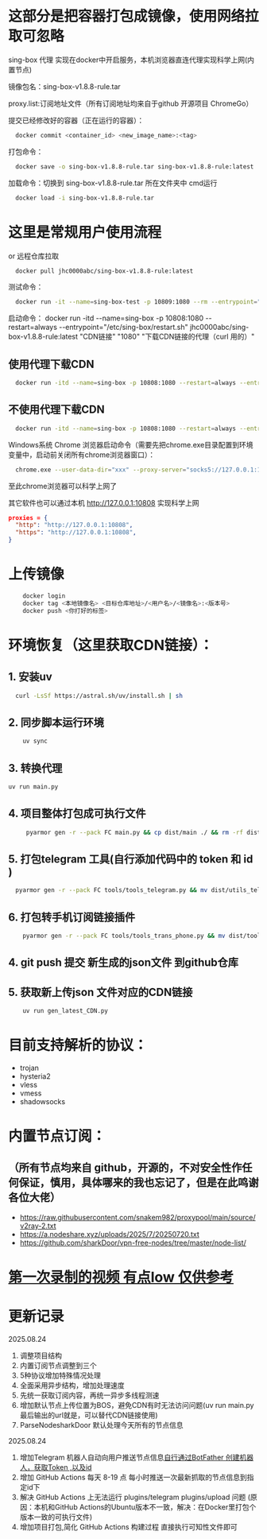 # 这部分是把容器打包成镜像，使用网络拉取可忽略

sing-box 代理 实现在docker中开启服务，本机浏览器直连代理实现科学上网(内置节点)

镜像包名：sing-box-v1.8.8-rule.tar

proxy.list:订阅地址文件（所有订阅地址均来自于github 开源项目 ChromeGo）

提交已经修改好的容器（正在运行的容器）：

```bash
  docker commit <container_id> <new_image_name>:<tag>
```

打包命令：

```bash 
  docker save -o sing-box-v1.8.8-rule.tar sing-box-v1.8.8-rule:latest
```

加载命令：切换到 sing-box-v1.8.8-rule.tar 所在文件夹中 cmd运行

```bash
  docker load -i sing-box-v1.8.8-rule.tar
```

# 这里是常规用户使用流程

or 远程仓库拉取

```bash
  docker pull jhc0000abc/sing-box-v1.8.8-rule:latest
```

测试命令：

```bash
  docker run -it --name=sing-box-test -p 10809:1080 --rm --entrypoint="/etc/sing-box/restart.sh" jhc0000abc/sing-box-v1.8.8-rule:latest "CDN链接"
```

启动命令：
docker run -itd --name=sing-box -p 10808:1080 --restart=always --entrypoint="/etc/sing-box/restart.sh"
jhc0000abc/sing-box-v1.8.8-rule:latest "CDN链接" "1080" "下载CDN链接的代理（curl 用的）"

## 使用代理下载CDN

```bash
  docker run -itd --name=sing-box -p 10808:1080 --restart=always --entrypoint="/etc/sing-box/restart.sh" jhc0000abc/sing-box-v1.8.8-rule:latest "CDN链接" "1080" "192.168.2.109:10809"  
```

## 不使用代理下载CDN

```bash
  docker run -itd --name=sing-box -p 10808:1080 --restart=always --entrypoint="/etc/sing-box/restart.sh" jhc0000abc/sing-box-v1.8.8-rule:latest "CDN链接" "1080" 
```

Windows系统 Chrome 浏览器启动命令（需要先把chrome.exe目录配置到环境变量中，启动前关闭所有chrome浏览器窗口）：

```bash
  chrome.exe --user-data-dir="xxx" --proxy-server="socks5://127.0.0.1:10808"  https://limestart.cn/
```

至此chrome浏览器可以科学上网了

其它软件也可以通过本机 http://127.0.0.1:10808 实现科学上网

```json lines
proxies = {
  "http": "http://127.0.0.1:10808",
  "https": "http://127.0.0.1:10808",
}
```

# 上传镜像

```bash
    docker login
    docker tag <本地镜像名> <目标仓库地址>/<用户名>/<镜像名>:<版本号>
    docker push <你打好的标签>
```

# 环境恢复（这里获取CDN链接）：

## 1. 安装uv

```bash
  curl -LsSf https://astral.sh/uv/install.sh | sh
```

## 2. 同步脚本运行环境

```bash
    uv sync
```

## 3. 转换代理

```bash
uv run main.py
```

## 4. 项目整体打包成可执行文件

```bash
     pyarmor gen -r --pack FC main.py && cp dist/main ./ && rm -rf dist/ .pyarmor/ main.spec
```

## 5. 打包telegram 工具(自行添加代码中的 token 和 id )

```bash
  pyarmor gen -r --pack FC tools/tools_telegram.py && mv dist/utils_telegram plugins/telegram && rm -rf dist/ .pyarmor/ utils_telegram.spec
```

## 6. 打包转手机订阅链接插件
```bash
    pyarmor gen -r --pack FC tools/tools_trans_phone.py && mv dist/tools_trans_phone plugins/trans_phone && rm -rf dist/ .pyarmor/ trans_phone.spec
```

## 4. git push 提交 新生成的json文件 到github仓库

## 5. 获取新上传json 文件对应的CDN链接

```bash
    uv run gen_latest_CDN.py
```

# 目前支持解析的协议：

* trojan
* hysteria2
* vless
* vmess
* shadowsocks

# 内置节点订阅：

## （所有节点均来自 github，开源的，不对安全性作任何保证，慎用，具体哪来的我也忘记了，但是在此鸣谢各位大佬）

* https://raw.githubusercontent.com/snakem982/proxypool/main/source/v2ray-2.txt
* https://a.nodeshare.xyz/uploads/2025/7/20250720.txt
* https://github.com/sharkDoor/vpn-free-nodes/tree/master/node-list/

# [第一次录制的视频 有点low 仅供参考](https://www.youtube.com/watch?v=yRuacjm3zt4)

# 更新记录

2025.08.24

1. 调整项目结构
2. 内置订阅节点调整到三个
3. 5种协议增加特殊情况处理
4. 全面采用异步结构，增加处理速度
5. 先统一获取订阅内容，再统一异步多线程测速
6. 增加默认节点上传位置为BOS，避免CDN有时无法访问问题(uv run main.py 最后输出的url就是，可以替代CDN链接使用)
7. ParseNodesharkDoor 默认处理今天所有的节点信息

2025.08.24

1. 增加Telegram
   机器人自动向用户推送节点信息[自行通过BotFather 创建机器人，获取Token ,以及id](https://longnight.github.io/2018/12/12/Telegram-Bot-notifications)
2. 增加 GitHub Actions 每天 8-19 点 每小时推送一次最新抓取的节点信息到指定id下
3. 解决 GitHub Actions 上无法运行 plugins/telegram plugins/upload 问题 (原因：本机和GitHub
   Actions的Ubuntu版本不一致，解决：在Docker里打包个版本一致的可执行文件)
4. 增加项目打包,简化 GitHub Actions 构建过程 直接执行可知性文件即可 



